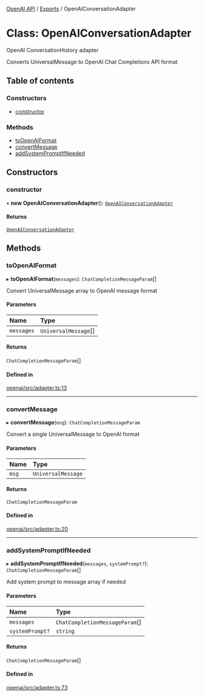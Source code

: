 <!-- 
 ⚠️  AUTO-GENERATED FILE - DO NOT EDIT MANUALLY
 This file is automatically generated by scripts/docs-generator.js
 To make changes, edit the source TypeScript files or update the generator script
-->

[OpenAI API](../../) / [Exports](../modules) / OpenAIConversationAdapter

# Class: OpenAIConversationAdapter

OpenAI ConversationHistory adapter

Converts UniversalMessage to OpenAI Chat Completions API format

## Table of contents

### Constructors

- [constructor](OpenAIConversationAdapter#constructor)

### Methods

- [toOpenAIFormat](OpenAIConversationAdapter#toopenaiformat)
- [convertMessage](OpenAIConversationAdapter#convertmessage)
- [addSystemPromptIfNeeded](OpenAIConversationAdapter#addsystempromptifneeded)

## Constructors

### constructor

• **new OpenAIConversationAdapter**(): [`OpenAIConversationAdapter`](OpenAIConversationAdapter)

#### Returns

[`OpenAIConversationAdapter`](OpenAIConversationAdapter)

## Methods

### toOpenAIFormat

▸ **toOpenAIFormat**(`messages`): `ChatCompletionMessageParam`[]

Convert UniversalMessage array to OpenAI message format

#### Parameters

| Name | Type |
| :------ | :------ |
| `messages` | `UniversalMessage`[] |

#### Returns

`ChatCompletionMessageParam`[]

#### Defined in

[openai/src/adapter.ts:13](https://github.com/woojubb/robota/blob/e9a16308aa7c5860eec707b38c4a69831f29dd9f/packages/openai/src/adapter.ts#L13)

___

### convertMessage

▸ **convertMessage**(`msg`): `ChatCompletionMessageParam`

Convert a single UniversalMessage to OpenAI format

#### Parameters

| Name | Type |
| :------ | :------ |
| `msg` | `UniversalMessage` |

#### Returns

`ChatCompletionMessageParam`

#### Defined in

[openai/src/adapter.ts:20](https://github.com/woojubb/robota/blob/e9a16308aa7c5860eec707b38c4a69831f29dd9f/packages/openai/src/adapter.ts#L20)

___

### addSystemPromptIfNeeded

▸ **addSystemPromptIfNeeded**(`messages`, `systemPrompt?`): `ChatCompletionMessageParam`[]

Add system prompt to message array if needed

#### Parameters

| Name | Type |
| :------ | :------ |
| `messages` | `ChatCompletionMessageParam`[] |
| `systemPrompt?` | `string` |

#### Returns

`ChatCompletionMessageParam`[]

#### Defined in

[openai/src/adapter.ts:73](https://github.com/woojubb/robota/blob/e9a16308aa7c5860eec707b38c4a69831f29dd9f/packages/openai/src/adapter.ts#L73)
